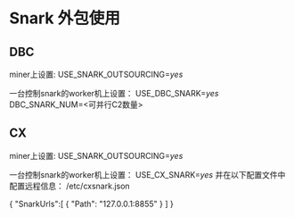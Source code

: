 
# Snark 外包使用

## DBC

miner上设置:
USE_SNARK_OUTSOURCING=_yes_

一台控制snark的worker机上设置：
USE_DBC_SNARK=_yes_
DBC_SNARK_NUM=<可并行C2数量>

## CX
miner上设置:
USE_SNARK_OUTSOURCING=_yes_

一台控制snark的worker机上设置：
USE_CX_SNARK=_yes_
并在以下配置文件中配置远程信息：
/etc/cxsnark.json

{
  "SnarkUrls":[
    {
      "Path": "127.0.0.1:8855"
    }
  ]
}



